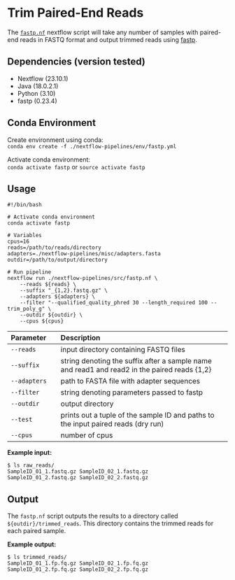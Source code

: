 # Trim Paired-End Reads

The [`fastp.nf`](https://github.com/Tom-Jenkins/nextflow-pipelines/blob/main/src/fastp.nf) nextflow script will take any number of samples with paired-end reads in FASTQ format and output trimmed reads using [fastp](https://github.com/OpenGene/fastp). 

## Dependencies (version tested)
* Nextflow (23.10.1)
* Java (18.0.2.1)
* Python (3.10)
* fastp (0.23.4)

## Conda Environment

Create environment using conda:   
`conda env create -f ./nextflow-pipelines/env/fastp.yml`  

Activate conda environment:  
`conda activate fastp` or `source activate fastp`

## Usage
```
#!/bin/bash

# Activate conda environment
conda activate fastp

# Variables
cpus=16
reads=/path/to/reads/directory
adapters=./nextflow-pipelines/misc/adapters.fasta
outdir=/path/to/output/directory

# Run pipeline
nextflow run ./nextflow-pipelines/src/fastp.nf \
    --reads ${reads} \
    --suffix "_{1,2}.fastq.gz" \
    --adapters ${adapters} \
    --filter "--qualified_quality_phred 30 --length_required 100 --trim_poly_g" \
    --outdir ${outdir} \
    --cpus ${cpus}
```

| Parameter&nbsp;&nbsp;&nbsp;&nbsp; | Description
| :- | :-
| `--reads` | input directory containing FASTQ files
| `--suffix` | string denoting the suffix after a sample name and read1 and read2 in the paired reads {1,2}
| `--adapters` | path to FASTA file with adapter sequences
| `--filter` | string denoting parameters passed to fastp
| `--outdir` | output directory
| `--test` | prints out a tuple of the sample ID and paths to the input paired reads (dry run)
| `--cpus` | number of cpus

**Example input:**  
```
$ ls raw_reads/
SampleID_01_1.fastq.gz SampleID_02_1.fastq.gz
SampleID_01_2.fastq.gz SampleID_02_2.fastq.gz
```

## Output

The `fastp.nf` script outputs the results to a directory called `${outdir}/trimmed_reads`. This directory contains the trimmed reads for each paired sample.

**Example output:**  
```
$ ls trimmed_reads/
SampleID_01_1.fp.fq.gz SampleID_02_1.fp.fq.gz
SampleID_01_2.fp.fq.gz SampleID_02_2.fp.fq.gz
```
